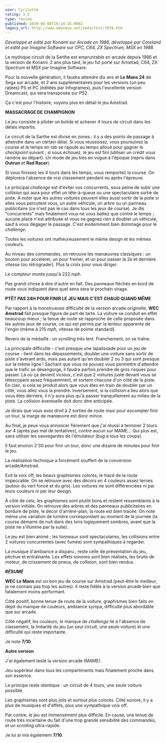 ```yaml
---
user: Cyrilette
rating: 3.5
type: review
published: 2010-08-08T16:14:16.000Z
legacy_url: http://www.emunova.net/veda/test/3938.htm
---
```

_Développé et édité par Konami sur Arcade en 1986, développé par Coreland et édité par Imagine Software sur CPC, C64, ZX Spectrum, MSX en 1988\._  

  

Le mythique circuit de la Sarthe est empruntable en arcade depuis 1986 et la version de Konami. 2 ans plus tard, le jeu fut porté sur Amstrad, C64, ZX Spectrum et MSX par Imagine Software.  

Pour la nouvelle génération, il faudra attendre dix ans et **Le Mans 24** de Sega sur arcade, et 2 ans supplémentaires pour les versions (un peu ratées) PS et PC (éditées par Infogrames), puis l'excellente version Dreamcast, qui sera transposée sur PS2\.  

Ça c'est pour l'histoire, voyons plus en détail le jeu Amstrad.  

  

**MASSACRAGE DE CHAMPIGNON**  

Le jeu consiste à piloter un bolide et achever 4 tours de circuit dans les délais impartis.  

Le circuit de la Sarthe est divisé en zones : il y a des points de passage à atteindre dans un certain délai. Si vous réussissez, vous poursuivez la course et le temps en rab se rajoute au temps alloué pour gagner le _checkpoint_ suivant ; si vous échouez, le jeu est fini (utiliser un crédit vous ramène au départ). Un mode de jeu très en vogue à l'époque (repris dans **Outrun** et **Rad Racer**).  

Si vous finissez les 4 tours dans les temps, vous remportez la course. On déplorera l'absence de vrai classement pendant ou après l'épreuve.  

  

Le principal _challenge_ est d'éviter vos concurrents, sous peine de subir une collision qui aura pour effet un tête-à-queue ou une spectaculaire sortie de piste. À noter que les autres voitures peuvent elles aussi sortir de la piste si elles vous percutent vous, un autre véhicule, un arbre ou un panneau publicitaire (ce n'est pas le cas dans tous les jeux de course). Je dis "concurrents" mais finalement vous ne vous battez que contre le temps ; aucune place n'est attribuée et vous ne gagnez rien à doubler un véhicule, sauf à vous dégager le passage. C'est évidemment bien dommage pour le _challenge_.  

Toutes les voitures ont malheureusement le même design et les mêmes couleurs.  

  

Au niveau des commandes, on retrouve les manœuvres classiques : un bouton pour accélérer, un pour freiner, et un pour passer la 2e et dernière vitesse (ou rétrograder). Plus la croix pour vous diriger.   

Le compteur monte jusqu'à 222 _mph_.  

  

Pas grand-chose à dire d'autre en fait. Des panneaux fléchés en bord de route vous indiquent dans quel sens sera le prochain virage.  

  

**PTÊT PAS 24H POUR FINIR LE JEU MAIS C'EST CHAUD QUAND MÊME**   

Par rapport à la monstrueuse difficulté de la version arcade originelle, **WEC Amstrad** fait presque figure de part de tarte. La voiture se conduit en effet beaucoup mieux ; la tenue de route se rapproche de celle proposée dans les autres jeux de course, ce qui est permis par la lenteur apparente de l'engin (même à 215 _mph_, vitesse de pointe standard).  

Revers de la médaille : un _scrolling_ très lent. Franchement, on se traîne.  

  

La principale difficulté - c'est presque une lapalissade pour un jeu de course - tient dans les dépassements, doubler une voiture sans sortir de piste s'avérant ardu, mais pas autant qu'en doubler 2 ou 3 qui sont presque sur la même ligne ! Sachant que vous ne pouvez vous permettre d'attendre que le trafic se désengorge, il faudra parfois prendre de gros risques pour passer. Là où ça devient vicieux, c'est que 2 voitures juste devant vous se télescopent assez fréquemment, et sortent chacune d'un côté de la piste. En clair, si cela se produit alors que vous êtes en train de doubler par un côté, vous allez vous la prendre. Inversement, si la collision a lieu alors que vous êtes derrière, il n'y aura plus qu'à passer tranquillement au milieu de la piste. La collision éventuelle doit donc être anticipée.  

Je dirais que vous avez droit à 2 sorties de route maxi pour escompter finir un tour, la marge de manœuvre est donc mince.  

  

Au final, je peux vous annoncer fièrement que j'ai réussi à terminer 2 tours sur 4 (après pas mal de tentatives), contre aucun sur MAME... Qui plus est, sans utiliser les sauvegardes de l'émulateur (_bug_ à tous les coups).  

Il faut environ 2'30 pour finir un tour, donc une dizaine de minutes pour finir le jeu.  

  

La réalisation technique a forcément souffert de la conversion arcade/Amstrad.  

Exit la voix off, les beaux graphismes colorés, le tracé de la route impeccable. On se retrouve avec des décors en 4 couleurs assez ternes (autour du vert foncé et du gris). Les voitures ne sont différenciées ni par leurs couleurs ni par leur design.  

À côté de cela, les graphismes sont plutôt bons et restent ressemblants à la version initiale. On retrouve des arbres et des panneaux publicitaires en bordure de piste, le décor d'arrière-plan, la route est bien tracée. On note même une variation de lumière correspondant au moment de la journée (la course démarre de nuit dans des tons logiquement sombres, avant que la piste ne s'illumine par la suite).  

Le jeu est bien animé ; les tonneaux sont spectaculaires, les collisions entre 2 voitures concurrentes (avec fumée) sont sympathiques à regarder.  

La musique d'ambiance a disparu ; reste celle de présentation du jeu, pêchue et entraînante. Les effets sonores sont bien réalisés, les bruits de moteur, de crissement de pneus, de collision, sont bien rendus.  

  

**_RÉSUMÉ_**  

**WEC Le Mans** est un bon jeu de course sur Amstrad (peut-être le meilleur, je ne connais pas trop les autres). Il reste fidèle à la version arcade bien que fatalement moins performant.  

Côté positif, bonne tenue de route de la voiture, graphismes bien faits en dépit du manque de couleurs, ambiance sympa, difficulté plus abordable que sur arcade.  

Côté négatif, les couleurs, le manque de _challenge_ lié à l'absence de classement, la linéarité du jeu (un seul circuit, une seule voiture) et une difficulté qui reste importante.  

  

Je note **7/10**.  

  

  

**Autre version**  

J'ai également testé la version arcade (MAME).  

Jeu supérieur dans tous les compartiments mais finalement proche dans son essence.  

Le principe reste identique : un circuit de 4 tours, une seule voiture possible.  

Les graphismes sont plus jolis et surtout plus colorés. Côté sonore, il y a plus de musiques et d'effets, plus une sympathique voix off.  

Par contre, le jeu est immensément plus difficile. En cause, une tenue de route très incertaine du fait d'une trop grande sensibilité des commandes, et un _scrolling_ ultra-rapide.  

Je lui ai mis également **7/10**.
